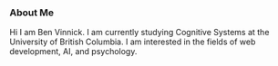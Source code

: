 ### About Me
Hi I am Ben Vinnick. I am currently studying Cognitive Systems at the University of British Columbia. 
I am interested in the fields of web development, AI, and psychology.


